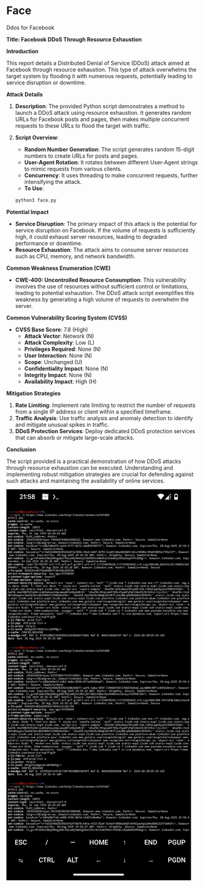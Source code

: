 # Face
Ddos for Facebook

**Title: Facebook DDoS Through Resource Exhaustion**

**Introduction**

This report details a Distributed Denial of Service (DDoS) attack aimed at Facebook through resource exhaustion. This type of attack overwhelms the target system by flooding it with numerous requests, potentially leading to service disruption or downtime.

**Attack Details**

1. **Description**:
   The provided Python script demonstrates a method to launch a DDoS attack using resource exhaustion. It generates random URLs for Facebook posts and pages, then makes multiple concurrent requests to these URLs to flood the target with traffic.

2. **Script Overview**:
   - **Random Number Generation**: The script generates random 15-digit numbers to create URLs for posts and pages.
   - **User-Agent Rotation**: It rotates between different User-Agent strings to mimic requests from various clients.
   - **Concurrency**: It uses threading to make concurrent requests, further intensifying the attack.
   - **To Use**:
   ```bash
   python3 face.py
   ```

**Potential Impact**

- **Service Disruption**: The primary impact of this attack is the potential for service disruption on Facebook. If the volume of requests is sufficiently high, it could exhaust server resources, leading to degraded performance or downtime.
- **Resource Exhaustion**: The attack aims to consume server resources such as CPU, memory, and network bandwidth.

**Common Weakness Enumeration (CWE)**

- **CWE-400: Uncontrolled Resource Consumption**: This vulnerability involves the use of resources without sufficient control or limitations, leading to potential exhaustion. The DDoS attack script exemplifies this weakness by generating a high volume of requests to overwhelm the server.

**Common Vulnerability Scoring System (CVSS)**

- **CVSS Base Score**: 7.8 (High)
  - **Attack Vector**: Network (N)
  - **Attack Complexity**: Low (L)
  - **Privileges Required**: None (N)
  - **User Interaction**: None (N)
  - **Scope**: Unchanged (U)
  - **Confidentiality Impact**: None (N)
  - **Integrity Impact**: None (N)
  - **Availability Impact**: High (H)

**Mitigation Strategies**

1. **Rate Limiting**: Implement rate limiting to restrict the number of requests from a single IP address or client within a specified timeframe.
2. **Traffic Analysis**: Use traffic analysis and anomaly detection to identify and mitigate unusual spikes in traffic.
3. **DDoS Protection Services**: Deploy dedicated DDoS protection services that can absorb or mitigate large-scale attacks.

**Conclusion**

The script provided is a practical demonstration of how DDoS attacks through resource exhaustion can be executed. Understanding and implementing robust mitigation strategies are crucial for defending against such attacks and maintaining the availability of online services.

![status 200s](https://raw.githubusercontent.com/DeadmanXXXII/HelpOut/main/Screenshot_20240828-215828.png)
